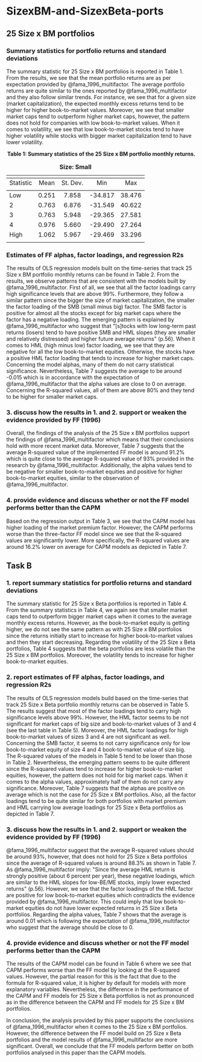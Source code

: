 # SizexBM-and-SizexBeta-ports

## 25 Size x BM portfolios

### Summary statistics for portfolio returns and standard deviations

The summary statistic for 25 Size x BM portfolios is reported in Table 1. From the results, we see that the mean portfolio returns are as per expectation provided by @fama_1996_multifactor. The average portfolio returns are quite similar to the ones reported by @fama_1996_multifactor and they also follow similar trends. For instance, we see that for a given size (market capitalization), the expected monthly excess returns tend to be higher for higher book-to-market values. Moreover, we see that smaller market caps tend to outperform higher market caps, however, the pattern does not hold for companies with low book-to-market values. When it comes to volatility, we see that low book-to-market stocks tend to have higher volatility while stocks with bigger market capitalization tend to have lower volatility. 

<figcaption align = "center"><b> Table 1: Summary statistics of the 25 Size x BM portfolio monthly returns.</b></figcaption>

<table style="text-align:center"><caption><strong>Size: Small</strong></caption>
<tr><td colspan="5" style="border-bottom: 1px solid black"></td></tr><tr><td style="text-align:left">Statistic</td><td>Mean</td><td>St. Dev.</td><td>Min</td><td>Max</td></tr>
<tr><td colspan="5" style="border-bottom: 1px solid black"></td></tr><tr><td style="text-align:left">Low</td><td>0.251</td><td>7.858</td><td>-34.817</td><td>38.476</td></tr>
<tr><td style="text-align:left">2</td><td>0.763</td><td>6.876</td><td>-31.549</td><td>40.622</td></tr>
<tr><td style="text-align:left">3</td><td>0.763</td><td>5.948</td><td>-29.365</td><td>27.581</td></tr>
<tr><td style="text-align:left">4</td><td>0.976</td><td>5.660</td><td>-29.490</td><td>27.264</td></tr>
<tr><td style="text-align:left">High</td><td>1.062</td><td>5.967</td><td>-29.469</td><td>33.296</td></tr>
<tr><td colspan="5" style="border-bottom: 1px solid black"></td></tr></table>


### Estimates of FF alphas, factor loadings, and regression R2s

The results of OLS regression models built on the time-series that track 25 Size x BM portfolio monthly returns can be found in Table 2. From the results, we observe patterns that are consistent with the models built by @fama_1996_multifactor. First of all, we see that all the factor loadings carry high significance levels that are above 99%. Furthermore, they follow a similar pattern since the bigger the size of market capitalization, the smaller the factor loading of the SMB (small minus big) factor. The SMB factor is positive for almost all the stocks except for big market caps where the factor has a negative loading. The emerging pattern is explained by @fama_1996_multifactor who suggest that "[s]tocks with low long-term past returns (losers) tend to have positive SMB and HML slopes (they are smaller and relatively distressed) and higher future average returns" (p.56). When it comes to HML (high minus low) factor loading, we see that they are negative for all the low book-to-market equities. Otherwise, the stocks have a positive HML factor loading that tends to increase for higher market caps. Concerning the model alphas, many of them do not carry statistical significance. Nevertheless, Table 7 suggests the average to be around -0.015 which is in accordance with the expectation of @fama_1996_multifactor that the alpha values are close to 0 on average. Concerning the R-squared values, all of them are above 80% and they tend to be higher for smaller market caps.

### 3. discuss how the results in 1. and 2. support or weaken the evidence provided by FF (1996) 

Overall, the findings of the analysis of the 25 Size x BM portfolios support the findings of @fama_1996_multifactor which means that their conclusions hold with more recent market data. Moreover, Table 7 suggests that the average R-squared value of the implemented FF model is around 91.2% which is quite close to the average R-squared value of 93% provided in the research by @fama_1996_multifactor. Additionally, the alpha values tend to be negative for smaller book-to-market equities and positive for higher book-to-market equities, similar to the observation of @fama_1996_multifactor.

### 4. provide evidence and discuss whether or not the FF model performs better than the CAPM

Based on the regression output in Table 3, we see that the CAPM model has higher loading of the market premium factor. However, the CAPM performs worse than the three-factor FF model since we see that the R-squared values are significantly lower. More specifically, the R-squared values are around 16.2% lower on average for CAPM models as depicted in Table 7. 


## Task B

### 1. report summary statistics for portfolio returns and standard deviations

The summary statistic for 25 Size x Beta portfolios is reported in Table 4. From the summary statistics in Table 4, we again see that smaller market caps tend to outperform bigger market caps when it comes to the average monthly excess returns. However, as the book-to-market equity is getting higher, we do not see the same pattern as with 25 Size x BM portfolios since the returns initially start to increase for higher book-to-market values and then they start decreasing. Regarding the volatility of the  25 Size x Beta portfolios, Table 4 suggests that the beta portfolios are less volatile than the 25 Size x BM portfolios. Moreover, the volatility tends to increase for higher book-to-market equities. 

### 2. report estimates of FF alphas, factor loadings, and regression R2s

The results of OLS regression models build based on the time-series that track 25 Size x Beta portfolio monthly returns can be observed in Table 5. The results suggest that most of the factor loadings tend to carry high significance levels above 99%. However, the HML factor seems to be not significant for market caps of big size and book-to-market values of 3 and 4 (see the last table in Table 5). Moreover, the HML factor loadings for high book-to-market values of sizes 3 and 4 are not significant as well. Concerning the SMB factor, it seems to not carry significance only for low book-to-market equity of size 4 and 4 book-to-market value of size big. The R-squared values of the models in Table 5 tend to be lower than those in Table 2. Nevertheless, the emerging pattern seems to be quite different since the R-squared values tend to increase for higher book-to-market equities, however, the pattern does not hold for big market caps. When it comes to the alpha values, approximately half of them do not carry any significance. Moreover, Table 7 suggests that the alphas are positive on average which is not the case for 25 Size x BM portfolios. Also, all the factor loadings tend to be quite similar for both portfolios with market premium and HML carrying low average loadings for 25 Size x Beta portfolios as depicted in Table 7.

### 3. discuss how the results in 1. and 2. support or weaken the evidence provided by FF (1996) 

@fama_1996_multifactor suggest that the average R-squared values should be around 93%, however, that does not hold for 25 Size x Beta portfolios since the average of R-squared values is around 88.3% as shown in Table 7. As @fama_1996_multifactor imply: "Since the average HML return is strongly positive (about 6 percent per year), these negative loadings, which are similar to the HML slopes for low-BE/ME stocks, imply lower expected returns" (p.56). However, we see that the factor loadings of the HML factor are positive for low book-to-market equities which contradicts the evidence provided by @fama_1996_multifactor. This could imply that low book-to-market equities do not have lower expected returns in 25 Size x Beta portfolios. Regarding the alpha values, Table 7 shows that the average is around 0.01 which is following the expectation of @fama_1996_multifactor who suggest that the average should be close to 0.

### 4. provide evidence and discuss whether or not the FF model performs better than the CAPM

The results of the CAPM model can be found in Table 6 where we see that CAPM performs worse than the FF model by looking at the R-squared values. However, the partial reason for this is the fact that due to the formula for R-squared value, it is higher by default for models with more explanatory variables. Nevertheless, the difference in the performance of the CAPM and FF models for 25 Size x Beta portfolios is not as pronounced as in the difference between the CAPM and FF models for 25 Size x BM portfolios.

In conclusion, the analysis provided by this paper supports the conclusions of @fama_1996_multifactor when it comes to the 25 Size x BM portfolios. However, the difference between the FF model build on 25 Size x Beta portfolios and the model results of @fama_1996_multifactor are more significant. Overall, we conclude that the FF models perform better on both portfolios analysed in this paper than the CAPM models.




